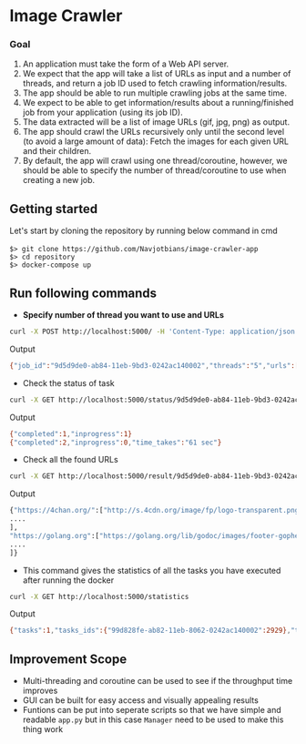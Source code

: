 
# Image Crawler

### Goal

1. An application must take the form of a Web API server.
2. We expect that the app will take a list of URLs as input and a number of threads,
and return a job ID used to fetch crawling information/results.
3. The app should be able to run multiple crawling jobs at the same time.
4. We expect to be able to get information/results about a running/finished job
from your application (using its job ID).
5. The data extracted will be a list of image URLs (gif, jpg, png) as output.
6. The app should crawl the URLs recursively only until the second level
(to avoid a large amount of data): Fetch the images for each given URL and their children.
7. By default, the app will crawl using one thread/coroutine, however,
we should be able to specify the number of thread/coroutine to use when creating a new job.

## Getting started

Let's start by cloning the repository by running below command in cmd
<br><br> `$> git clone https://github.com/Navjotbians/image-crawler-app` <br>
`$> cd repository` <br>
`$> docker-compose up` <br>

## Run following commands 

* <b>Specify number of thread you want to use and URLs</b>
```bash
curl -X POST http://localhost:5000/ -H 'Content-Type: application/json' -d '{"n_threads": 5, "urls": ["https://golang.org", "https://4chan.org/"]}'
```
  Output

```bash
{"job_id":"9d5d9de0-ab84-11eb-9bd3-0242ac140002","threads":"5","urls":["https://golang.org","https://4chan.org/"]}
```
* Check the status of task 
```bash
curl -X GET http://localhost:5000/status/9d5d9de0-ab84-11eb-9bd3-0242ac140002
```
  Output 

```bash
{"completed":1,"inprogress":1}
{"completed":2,"inprogress":0,"time_takes":"61 sec"}
```
* Check all the found URLs
```bash
curl -X GET http://localhost:5000/result/9d5d9de0-ab84-11eb-9bd3-0242ac140002
```
Output

```bash
{"https://4chan.org/":["http://s.4cdn.org/image/fp/logo-transparent.png","http://i.4cdn.org/biz/1619953507122s.jpg","http://i.4cdn.org/vg/1619905159716s.jpg","http://i.4cdn.org/a/1619966517054s.jpg","http://i.4cdn.org/g/1619861690497s.jpg","http://i.4cdn.org/tv/1619951232990s.jpg",
....
],
"https://golang.org":["https://golang.org/lib/godoc/images/footer-gopher.jpg","https://golang.org///lib/godoc/images/footer-gopher.jpg","https://golang.org/doc//doc/gopher/doc.png","https://golang.org/doc//doc/gopher/talks.png",
....
]}
```

* This command gives the statistics of all the tasks you have executed after running the docker
```bash
curl -X GET http://localhost:5000/statistics
```
Output

```bash
{"tasks":1,"tasks_ids":{"99d828fe-ab82-11eb-8062-0242ac140002":2929},"time_taken":{"99d828fe-ab82-11eb-8062-0242ac140002":"61.20-seconds"},"urls_requseted":2}
```

## Improvement Scope
* Multi-threading and coroutine can be used to see if the throughput time improves
* GUI can be built for easy access and visually appealing results
* Funtions can be put into seperate scripts so that we have simple and readable `app.py` but in this case `Manager` need to be used to make this thing work  



